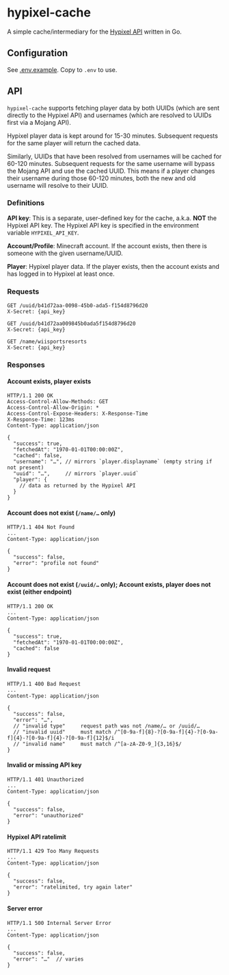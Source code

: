 # hypixel-cache

A simple cache/intermediary for the [Hypixel API](https://api.hypixel.net/) written in Go.

## Configuration

See [.env.example](./.env.example). Copy to `.env` to use.

## API

`hypixel-cache` supports fetching player data by both UUIDs (which are sent directly to the Hypixel API) and usernames (which are resolved to UUIDs first via a Mojang API).

Hypixel player data is kept around for 15-30 minutes. Subsequent requests for the same player will return the cached data. 

Similarly, UUIDs that have been resolved from usernames will be cached for 60-120 minutes. Subsequent requests for the same username will bypass the Mojang API and use the cached UUID. This means if a player changes their username during those 60-120 minutes, both the new and old username will resolve to their UUID.

### Definitions

**API key**: This is a separate, user-defined key for the cache, a.k.a. **NOT** the Hypixel API key. The Hypixel API key is specified in the environment variable `HYPIXEL_API_KEY`.

**Account/Profile**: Minecraft account. If the account exists, then there is someone with the given username/UUID.

**Player**: Hypixel player data. If the player exists, then the account exists and has logged in to Hypixel at least once.

### Requests
```http
GET /uuid/b41d72aa-0098-45b0-ada5-f154d8796d20
X-Secret: {api_key}
```
```http
GET /uuid/b41d72aa009845b0ada5f154d8796d20
X-Secret: {api_key}
```
```http
GET /name/wiisportsresorts
X-Secret: {api_key}
```

### Responses

#### Account exists, player exists
```http
HTTP/1.1 200 OK
Access-Control-Allow-Methods: GET
Access-Control-Allow-Origin: *
Access-Control-Expose-Headers: X-Response-Time
X-Response-Time: 123ms
Content-Type: application/json

{
  "success": true,
  "fetchedAt": "1970-01-01T00:00:00Z",
  "cached": false,
  "username": "…", // mirrors `player.displayname` (empty string if not present)
  "uuid": "…",     // mirrors `player.uuid`
  "player": {
    // data as returned by the Hypixel API
  }
}
```


#### Account does not exist (`/name/…` only)
```http
HTTP/1.1 404 Not Found
...
Content-Type: application/json

{
  "success": false,
  "error": "profile not found"
}
```

#### Account does not exist (`/uuid/…` only); Account exists, player does not exist (either endpoint)
```http
HTTP/1.1 200 OK
...
Content-Type: application/json

{
  "success": true,
  "fetchedAt": "1970-01-01T00:00:00Z",
  "cached": false
}
```

#### Invalid request
```http
HTTP/1.1 400 Bad Request
...
Content-Type: application/json

{
  "success": false,
  "error": "…",
  // "invalid type"     request path was not /name/… or /uuid/…
  // "invalid uuid"     must match /^[0-9a-f]{8}-?[0-9a-f]{4}-?[0-9a-f]{4}-?[0-9a-f]{4}-?[0-9a-f]{12}$/i
  // "invalid name"     must match /^[a-zA-Z0-9_]{3,16}$/
}
```

#### Invalid or missing API key
```http
HTTP/1.1 401 Unauthorized
...
Content-Type: application/json

{
  "success": false,
  "error": "unauthorized"
}
```

#### Hypixel API ratelimit
```http
HTTP/1.1 429 Too Many Requests
...
Content-Type: application/json

{
  "success": false,
  "error": "ratelimited, try again later"
}
```

#### Server error
```http
HTTP/1.1 500 Internal Server Error
...
Content-Type: application/json

{
  "success": false,
  "error": "…"  // varies
}
```

